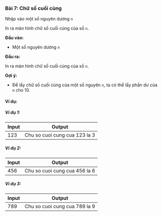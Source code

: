 ### Bài 7: Chữ số cuối cùng

Nhập vào một số nguyên dương `n`<br>

In ra màn hình chữ số cuối cùng của số `n`.

**Đầu vào:**

- Một số nguyên dương `n`

**Đầu ra:**

In ra màn hình chữ số cuối cùng của số `n`.

**Gợi ý:**

- Để lấy chữ số cuối cùng của một số nguyên `n`, ta có thể lấy phần dư của `n` cho 10.

#### Ví dụ:

##### Ví dụ 1:

| Input | Output |
|-------|--------|
| 123   | Chu so cuoi cung cua 123 la 3     |

##### Ví dụ 2:

| Input | Output |
|-------|--------|
| 456   | Chu so cuoi cung cua 456 la 6     |

##### Ví dụ 3:

| Input | Output |
|-------|--------|
| 789   | Chu so cuoi cung cua 789 la 9     |

